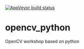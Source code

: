 [![AppVeyor build status](https://ci.appveyor.com/api/github/webhook?id=3y5vy0c2vexvg79u?svg=true
)](https://ci.appveyor.com/project//pirahansiah/opencv-python?branch=master)



# opencv_python
OpenCV workshop based on python 

